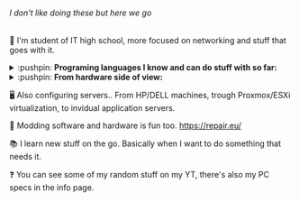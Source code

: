 ###### I don't like doing these but here we go
:school: I'm student of IT high school, more focused on networking and stuff that goes with it.

<details>
  <summary>:pushpin: <b>Programing languages I know and can do stuff with so far:</b></summary>
  
  <!--START_SECTION-->
  - Python - [NCPlyn/ArDash](https://github.com/NCPlyn/ArDash) , [NCPlyn/follow_face_python_arduino](https://github.com/NCPlyn/follow_face_python_arduino)
  - JS,JQuery,NodeJS,HTML,PHP - [NCPlyn/Lidl4chan](https://github.com/NCPlyn/Lidl4chan) , [moravec-servis.eu](http://www.moravec-servis.eu/) , Online RadioStation
  - C,C#,*C++*,VB.Net - [NCPlyn/PortalSelect](https://github.com/NCPlyn/PortalSelect) , [NCPlyn/AirsoftBomb](https://github.com/NCPlyn/AirsoftBomb) , 20+ small or big applications
  - That should be it from what I remember with some examples...
  <!--END_SECTION-->
</details>

<details>
  <summary>:pushpin: <b>From hardware side of view:</b></summary>
  
  <!--START_SECTION-->
  - A lot of DIY stuff, hardware is my hobby. Arduinos, ESPs...
  - SimHub tachometer, ESP controlled water pump for village...
  - Reparing gaming steering wheels, TVs, PCs & notebooks, power supplies etc...
  - And a lot more with soldering and building stuff since I was 6yo.
  <!--END_SECTION-->
</details>

:desktop_computer: Also configuring servers.. From HP/DELL machines, trough Proxmox/ESXi virtualization, to invidual application servers.

:sparkler: Modding software and hardware is fun too. https://repair.eu/

:books: I learn new stuff on the go. Basically when I want to do something that needs it.

:question: You can see some of my random stuff on my YT, there's also my PC specs in the info page.
